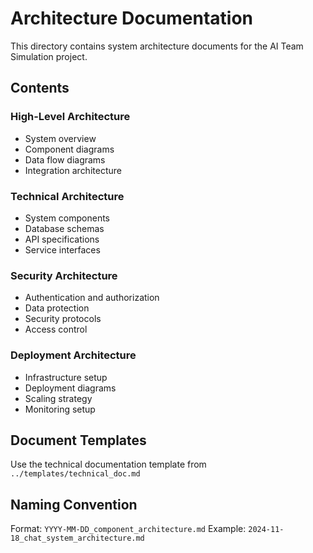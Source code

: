 # Architecture Documentation

This directory contains system architecture documents for the AI Team Simulation project.

## Contents

### High-Level Architecture
- System overview
- Component diagrams
- Data flow diagrams
- Integration architecture

### Technical Architecture
- System components
- Database schemas
- API specifications
- Service interfaces

### Security Architecture
- Authentication and authorization
- Data protection
- Security protocols
- Access control

### Deployment Architecture
- Infrastructure setup
- Deployment diagrams
- Scaling strategy
- Monitoring setup

## Document Templates
Use the technical documentation template from `../templates/technical_doc.md`

## Naming Convention
Format: `YYYY-MM-DD_component_architecture.md`
Example: `2024-11-18_chat_system_architecture.md`
